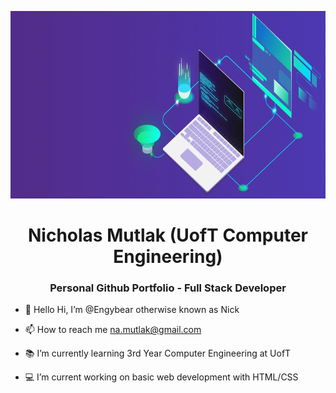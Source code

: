 <!---
Engybear/Engybear is a ✨ special ✨ repository because its `README.md` (this file) appears on your GitHub profile.
You can click the Preview link to take a look at your changes.
--->

<!--- Banner --->

<!--[[(https://github.com/Engybear/Engybear/blob/main/starry_night.gif) | width = 1000px]-->
<p align="center">
  <img src="https://github.com/Engybear/Engybear/blob/main/banner_gifs/computer_tech.gif" width="1000" height="300">
</p>
  
<!--- HEADER --->
<h1 align="center">Nicholas Mutlak (UofT Computer Engineering)</h1>
<h3 align="center">Personal Github Portfolio - Full Stack Developer</h3>

<!--- main info --->
- 👋 Hello Hi, I’m @Engybear otherwise known as Nick

- 📫 How to reach me [na.mutlak@gmail.com](na.mutlak@gmail.com)

- 📚 I’m currently learning 3rd Year Computer Engineering at UofT

- 💻 I’m current working on basic web development with HTML/CSS



  

